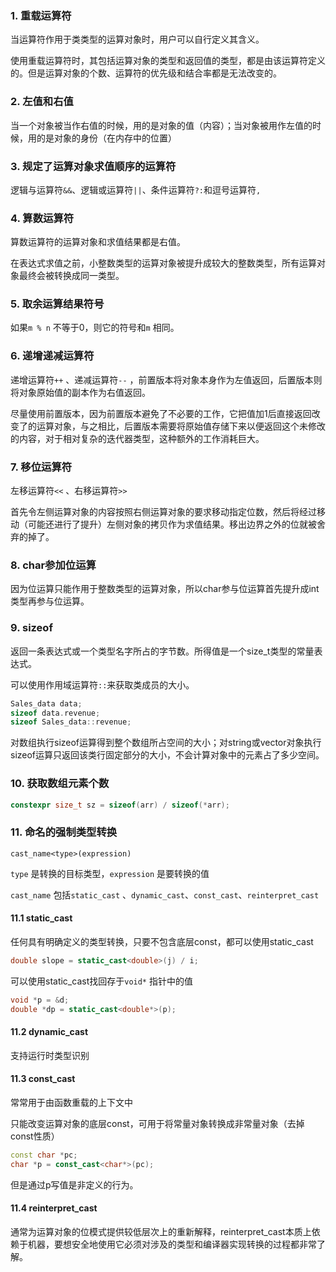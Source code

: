 ### 1. 重载运算符

当运算符作用于类类型的运算对象时，用户可以自行定义其含义。

使用重载运算符时，其包括运算对象的类型和返回值的类型，都是由该运算符定义的。但是运算对象的个数、运算符的优先级和结合率都是无法改变的。 

### 2. 左值和右值

当一个对象被当作右值的时候，用的是对象的值（内容）；当对象被用作左值的时候，用的是对象的身份（在内存中的位置）

### 3. 规定了运算对象求值顺序的运算符

逻辑与运算符`&&`、逻辑或运算符`||`、条件运算符`?:`和逗号运算符`,` 

### 4. 算数运算符

算数运算符的运算对象和求值结果都是右值。

在表达式求值之前，小整数类型的运算对象被提升成较大的整数类型，所有运算对象最终会被转换成同一类型。

### 5. 取余运算结果符号

如果`m % n` 不等于0，则它的符号和`m` 相同。

### 6. 递增递减运算符

递增运算符`++` 、递减运算符`--` ，前置版本将对象本身作为左值返回，后置版本则将对象原始值的副本作为右值返回。

尽量使用前置版本，因为前置版本避免了不必要的工作，它把值加1后直接返回改变了的运算对象，与之相比，后置版本需要将原始值存储下来以便返回这个未修改的内容，对于相对复杂的迭代器类型，这种额外的工作消耗巨大。

### 7. 移位运算符

左移运算符`<<` 、右移运算符`>>` 

首先令左侧运算对象的内容按照右侧运算对象的要求移动指定位数，然后将经过移动（可能还进行了提升）左侧对象的拷贝作为求值结果。移出边界之外的位就被舍弃的掉了。

### 8. char参加位运算

因为位运算只能作用于整数类型的运算对象，所以char参与位运算首先提升成int类型再参与位运算。

### 9. sizeof

返回一条表达式或一个类型名字所占的字节数。所得值是一个size_t类型的常量表达式。

可以使用作用域运算符`::`来获取类成员的大小。

```c++
Sales_data data;
sizeof data.revenue;
sizeof Sales_data::revenue;
```

对数组执行sizeof运算得到整个数组所占空间的大小；对string或vector对象执行sizeof运算只返回该类行固定部分的大小，不会计算对象中的元素占了多少空间。

### 10. 获取数组元素个数

```c++
constexpr size_t sz = sizeof(arr) / sizeof(*arr);
```

### 11. 命名的强制类型转换

`cast_name<type>(expression)`

`type` 是转换的目标类型，`expression` 是要转换的值

`cast_name` 包括`static_cast` 、`dynamic_cast`、`const_cast`、`reinterpret_cast`

#### 11.1 static_cast

任何具有明确定义的类型转换，只要不包含底层const，都可以使用static_cast

```c++
double slope = static_cast<double>(j) / i;
```

可以使用static_cast找回存于`void*` 指针中的值

```c++
void *p = &d;
double *dp = static_cast<double*>(p);
```

#### 11.2 dynamic_cast

支持运行时类型识别

#### 11.3 const_cast

常常用于由函数重载的上下文中

只能改变运算对象的底层const，可用于将常量对象转换成非常量对象（去掉const性质）

```c++
const char *pc;
char *p = const_cast<char*>(pc);
```

但是通过p写值是非定义的行为。

#### 11.4 reinterpret_cast

通常为运算对象的位模式提供较低层次上的重新解释，reinterpret_cast本质上依赖于机器，要想安全地使用它必须对涉及的类型和编译器实现转换的过程都非常了解。
